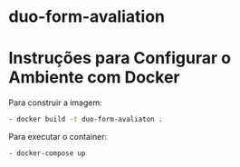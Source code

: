 # duo-form-avaliation
# Instruções para Configurar o Ambiente com Docker

Para construir a imagem:
```sh
- docker build -t duo-form-avaliaton .
```
Para executar o container:
```sh
- docker-compose up
